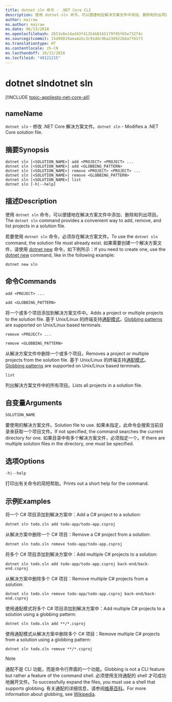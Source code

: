 ```yaml
---
title: dotnet sln 命令 - .NET Core CLI
description: 使用 dotnet-sln 命令，可以便捷地在解决方案文件中添加、删除和列出项目。
author: mairaw
ms.author: mairaw
ms.date: 06/13/2018
ms.openlocfilehash: 2651e8e14ad43f41354b8165179f95f65e732f4c
ms.sourcegitcommit: 15d99019aea4a5c3c91ddc9ba23692284a7f61f3
ms.translationtype: HT
ms.contentlocale: zh-CN
ms.lasthandoff: 10/12/2018
ms.locfileid: "49121215"
---
```

# <a name="dotnet-sln"></a><span data-ttu-id="18708-103">dotnet sln</span><span class="sxs-lookup"><span data-stu-id="18708-103">dotnet sln</span></span>

[!INCLUDE [topic-appliesto-net-core-all](../../../includes/topic-appliesto-net-core-all.md)]

## <a name="name"></a><span data-ttu-id="18708-104">name</span><span class="sxs-lookup"><span data-stu-id="18708-104">Name</span></span>

<span data-ttu-id="18708-105">`dotnet sln` - 修改 .NET Core 解决方案文件。</span><span class="sxs-lookup"><span data-stu-id="18708-105">`dotnet sln` - Modifies a .NET Core solution file.</span></span>

## <a name="synopsis"></a><span data-ttu-id="18708-106">摘要</span><span class="sxs-lookup"><span data-stu-id="18708-106">Synopsis</span></span>

```
dotnet sln [<SOLUTION_NAME>] add <PROJECT> <PROJECT> ...
dotnet sln [<SOLUTION_NAME>] add <GLOBBING_PATTERN>
dotnet sln [<SOLUTION_NAME>] remove <PROJECT> <PROJECT> ...
dotnet sln [<SOLUTION_NAME>] remove <GLOBBING_PATTERN>
dotnet sln [<SOLUTION_NAME>] list
dotnet sln [-h|--help]
```

## <a name="description"></a><span data-ttu-id="18708-107">描述</span><span class="sxs-lookup"><span data-stu-id="18708-107">Description</span></span>

<span data-ttu-id="18708-108">使用 `dotnet sln` 命令，可以便捷地在解决方案文件中添加、删除和列出项目。</span><span class="sxs-lookup"><span data-stu-id="18708-108">The `dotnet sln` command provides a convenient way to add, remove, and list projects in a solution file.</span></span>

<span data-ttu-id="18708-109">若要使用 `dotnet sln` 命令，必须存在解决方案文件。</span><span class="sxs-lookup"><span data-stu-id="18708-109">To use the `dotnet sln` command, the solution file must already exist.</span></span> <span data-ttu-id="18708-110">如果需要创建一个解决方案文件，请使用 [dotnet new](dotnet-new.md) 命令，如下例所示：</span><span class="sxs-lookup"><span data-stu-id="18708-110">If you need to create one, use the [dotnet new](dotnet-new.md) command, like in the following example:</span></span>

```
dotnet new sln
```

## <a name="commands"></a><span data-ttu-id="18708-111">命令</span><span class="sxs-lookup"><span data-stu-id="18708-111">Commands</span></span>

`add <PROJECT> ...`

`add <GLOBBING_PATTERN>`

<span data-ttu-id="18708-112">将一个或多个项目添加到解决方案文件中。</span><span class="sxs-lookup"><span data-stu-id="18708-112">Adds a project or multiple projects to the solution file.</span></span> <span data-ttu-id="18708-113">基于 Unix/Linux 的终端支持[通配模式](https://en.wikipedia.org/wiki/Glob_(programming))。</span><span class="sxs-lookup"><span data-stu-id="18708-113">[Globbing patterns](https://en.wikipedia.org/wiki/Glob_(programming)) are supported on Unix/Linux based terminals.</span></span>

`remove <PROJECT> ...`

`remove <GLOBBING_PATTERN>`

<span data-ttu-id="18708-114">从解决方案文件中删除一个或多个项目。</span><span class="sxs-lookup"><span data-stu-id="18708-114">Removes a project or multiple projects from the solution file.</span></span> <span data-ttu-id="18708-115">基于 Unix/Linux 的终端支持[通配模式](https://en.wikipedia.org/wiki/Glob_(programming))。</span><span class="sxs-lookup"><span data-stu-id="18708-115">[Globbing patterns](https://en.wikipedia.org/wiki/Glob_(programming)) are supported on Unix/Linux based terminals.</span></span>

`list`

<span data-ttu-id="18708-116">列出解决方案文件中的所有项目。</span><span class="sxs-lookup"><span data-stu-id="18708-116">Lists all projects in a solution file.</span></span>

## <a name="arguments"></a><span data-ttu-id="18708-117">自变量</span><span class="sxs-lookup"><span data-stu-id="18708-117">Arguments</span></span>

`SOLUTION_NAME`

<span data-ttu-id="18708-118">要使用的解决方案文件。</span><span class="sxs-lookup"><span data-stu-id="18708-118">Solution file to use.</span></span> <span data-ttu-id="18708-119">如果未指定，此命令会搜索当前目录来获取一个项目文件。</span><span class="sxs-lookup"><span data-stu-id="18708-119">If not specified, the command searches the current directory for one.</span></span> <span data-ttu-id="18708-120">如果目录中有多个解决方案文件，必须指定一个。</span><span class="sxs-lookup"><span data-stu-id="18708-120">If there are multiple solution files in the directory, one must be specified.</span></span>

## <a name="options"></a><span data-ttu-id="18708-121">选项</span><span class="sxs-lookup"><span data-stu-id="18708-121">Options</span></span>

`-h|--help`

<span data-ttu-id="18708-122">打印出有关命令的简短帮助。</span><span class="sxs-lookup"><span data-stu-id="18708-122">Prints out a short help for the command.</span></span>

## <a name="examples"></a><span data-ttu-id="18708-123">示例</span><span class="sxs-lookup"><span data-stu-id="18708-123">Examples</span></span>

<span data-ttu-id="18708-124">将一个 C# 项目添加到解决方案中：</span><span class="sxs-lookup"><span data-stu-id="18708-124">Add a C# project to a solution:</span></span>

`dotnet sln todo.sln add todo-app/todo-app.csproj`

<span data-ttu-id="18708-125">从解决方案中删除一个 C# 项目：</span><span class="sxs-lookup"><span data-stu-id="18708-125">Remove a C# project from a solution:</span></span>

`dotnet sln todo.sln remove todo-app/todo-app.csproj`

<span data-ttu-id="18708-126">将多个 C# 项目添加到解决方案中：</span><span class="sxs-lookup"><span data-stu-id="18708-126">Add multiple C# projects to a solution:</span></span>

`dotnet sln todo.sln add todo-app/todo-app.csproj back-end/back-end.csproj`

<span data-ttu-id="18708-127">从解决方案中删除多个 C# 项目：</span><span class="sxs-lookup"><span data-stu-id="18708-127">Remove multiple C# projects from a solution:</span></span>

`dotnet sln todo.sln remove todo-app/todo-app.csproj back-end/back-end.csproj`

<span data-ttu-id="18708-128">使用通配模式将多个 C# 项目添加到解决方案中：</span><span class="sxs-lookup"><span data-stu-id="18708-128">Add multiple C# projects to a solution using a globbing pattern:</span></span>

`dotnet sln todo.sln add **/*.csproj`

<span data-ttu-id="18708-129">使用通配模式从解决方案中删除多个 C# 项目：</span><span class="sxs-lookup"><span data-stu-id="18708-129">Remove multiple C# projects from a solution using a globbing pattern:</span></span>

`dotnet sln todo.sln remove **/*.csproj`

> [!NOTE]
> <span data-ttu-id="18708-130">通配不是 CLI 功能，而是命令行界面的一个功能。</span><span class="sxs-lookup"><span data-stu-id="18708-130">Globbing is not a CLI feature but rather a feature of the command shell.</span></span> <span data-ttu-id="18708-131">必须使用支持通配的 shell 才可成功地展开文件。</span><span class="sxs-lookup"><span data-stu-id="18708-131">To successfully expand the files, you must use a shell that supports globbing.</span></span> <span data-ttu-id="18708-132">有关通配的详细信息，请参阅[维基百科](https://en.wikipedia.org/wiki/Glob_(programming))。</span><span class="sxs-lookup"><span data-stu-id="18708-132">For more information about globbing, see [Wikipedia](https://en.wikipedia.org/wiki/Glob_(programming)).</span></span>
